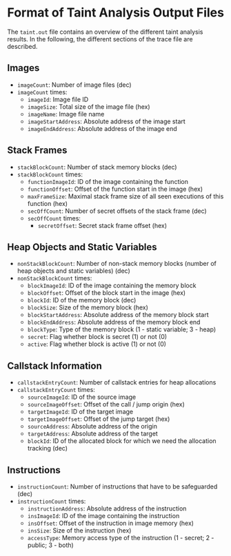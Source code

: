 # Format of Taint Analysis Output Files
The `taint.out` file contains an overview of the different taint analysis results. 
In the following, the different sections of the trace file are described.

## Images
- `imageCount`: Number of image files (dec)
- `imageCount` times:
  - `imageId`: Image file ID
  - `imageSize`: Total size of the image file (hex)
  - `imageName`: Image file name
  - `imageStartAddress`: Absolute address of the image start 
  - `imageEndAddress`: Absolute address of the image end 

## Stack Frames
- `stackBlockCount`: Number of stack memory blocks (dec)
- `stackBlockCount` times: 
  - `functionImageId`: ID of the image containing the function
  - `functionOffset`: Offset of the function start in the image (hex)
  - `maxFrameSize`: Maximal stack frame size of all seen executions of this function (hex)
  - `secOffCount`: Number of secret offsets of the stack frame (dec)
  - `secOffCount` times: 
    - `secretOffset`: Secret stack frame offset (hex)

## Heap Objects and Static Variables
- `nonStackBlockCount`: Number of non-stack memory blocks (number of heap objects and static variables) (dec)
- `nonStackBlockCount` times: 
  - `blockImageId`: ID of the image containing the memory block
  - `blockOffset`: Offset of the block start in the image (hex)
  - `blockId`: ID of the memory block (dec)
  - `blockSize`: Size of the memory block (hex)
  - `blockStartAddress`: Absolute address of the memory block start
  - `blockEndAddress`: Absolute address of the memory block end
  - `blockType`: Type of the memory block (1 - static variable; 3 - heap)
  - `secret`: Flag whether block is secret (1) or not (0)
  - `active`: Flag whether block is active (1) or not (0)

## Callstack Information
- `callstackEntryCount`: Number of callstack entries for heap allocations
- `callstackEntryCount` times: 
  - `sourceImageId`: ID of the source image
  - `sourceImageOffset`: Offset of the call / jump origin (hex)
  - `targetImageId`: ID of the target image
  - `targetImageOffset`: Offset of the jump target (hex)
  - `sourceAddress`: Absolute address of the origin
  - `targetAddress`: Absolute address of the target
  - `blockId`: ID of the allocated block for which we need the allocation tracking (dec)

## Instructions
- `instructionCount`: Number of instructions that have to be safeguarded (dec)
- `instructionCount` times:
  - `instructionAddress`: Absolute address of the instruction
  - `insImageId`: ID of the image containing the instruction
  - `insOffset`: Offset of the instruction in image memory (hex)
  - `insSize`: Size of the instruction (hex)
  - `accessType`: Memory access type of the instruction (1 - secret; 2 - public; 3 - both)